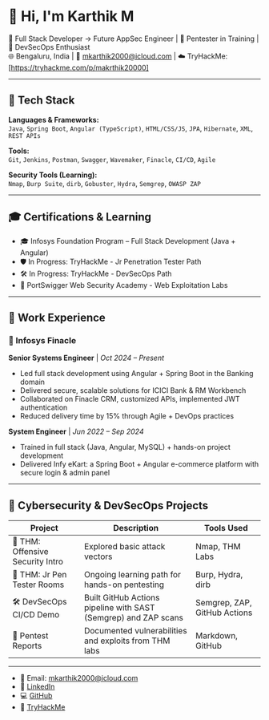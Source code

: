 # 👋 Hi, I'm Karthik M

🎯 Full Stack Developer → Future AppSec Engineer | 🧪 Pentester in Training | 🚀 DevSecOps Enthusiast  
🌐 Bengaluru, India | 📧 mkarthik2000@icloud.com | ☁️ TryHackMe: [https://tryhackme.com/p/makrthik20000]

---

## 🔧 Tech Stack

**Languages & Frameworks:**  
`Java`, `Spring Boot`, `Angular (TypeScript)`, `HTML/CSS/JS`, `JPA`, `Hibernate`, `XML`, `REST APIs`

**Tools:**  
`Git`, `Jenkins`, `Postman`, `Swagger`, `Wavemaker`, `Finacle`, `CI/CD`, `Agile`

**Security Tools (Learning):**  
`Nmap`, `Burp Suite`, `dirb`, `Gobuster`, `Hydra`, `Semgrep`, `OWASP ZAP`

---

## 🎓 Certifications & Learning

- 🎓 Infosys Foundation Program – Full Stack Development (Java + Angular)
- 🛡️ In Progress: TryHackMe - Jr Penetration Tester Path  
- 🛠️ In Progress: TryHackMe - DevSecOps Path  
- 🔐 PortSwigger Web Security Academy - Web Exploitation Labs

---

## 💼 Work Experience

### 🏢 Infosys Finacle  
**Senior Systems Engineer** | _Oct 2024 – Present_  
- Led full stack development using Angular + Spring Boot in the Banking domain  
- Delivered secure, scalable solutions for ICICI Bank & RM Workbench  
- Collaborated on Finacle CRM, customized APIs, implemented JWT authentication  
- Reduced delivery time by 15% through Agile + DevOps practices

**System Engineer** | _Jun 2022 – Sep 2024_  
- Trained in full stack (Java, Angular, MySQL) + hands-on project development  
- Delivered Infy eKart: a Spring Boot + Angular e-commerce platform with secure login & admin panel

---

## 🧪 Cybersecurity & DevSecOps Projects

| Project | Description | Tools Used |
|--------|-------------|------------|
| 🔐 THM: Offensive Security Intro | Explored basic attack vectors | Nmap, THM Labs |
| 🧪 THM: Jr Pen Tester Rooms | Ongoing learning path for hands-on pentesting | Burp, Hydra, dirb |
| 🛠️ DevSecOps CI/CD Demo | Built GitHub Actions pipeline with SAST (Semgrep) and ZAP scans | Semgrep, ZAP, GitHub Actions |
| 📓 Pentest Reports | Documented vulnerabilities and exploits from THM labs | Markdown, GitHub |

---


- 📧 Email: mkarthik2000@icloud.com  
- 🔗 [LinkedIn](https://www.linkedin.com/in/karthik-m-24077b219/)  
- 💻 [GitHub](https://github.com/karthikmuniraju)  
- 🎯 [TryHackMe](https://tryhackme.com/p/makrthik20000)
